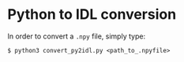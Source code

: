 # Python to IDL conversion

In order to convert a `.npy` file, simply type:

`$ python3 convert_py2idl.py <path_to_.npyfile>`
